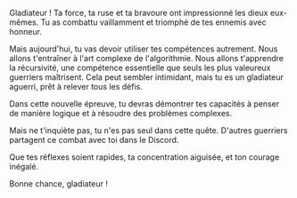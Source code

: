 Gladiateur ! Ta force, ta ruse et ta bravoure ont impressionné les dieux eux-mêmes. Tu as combattu vaillamment et triomphé de tes ennemis avec honneur.

Mais aujourd'hui, tu vas devoir utiliser tes compétences autrement. Nous allons t'entraîner à l'art complexe de l'algorithmie. Nous allons t'apprendre la récursivité, une compétence essentielle que seuls les plus valeureux guerriers maîtrisent. Cela peut sembler intimidant, mais tu es un gladiateur aguerri, prêt à relever tous les défis.

Dans cette nouvelle épreuve, tu devras démontrer tes capacités à penser de manière logique et à résoudre des problèmes complexes.

Mais ne t'inquiète pas, tu n'es pas seul dans cette quête. D'autres guerriers partagent ce combat avec toi dans le Discord.

Que tes réflexes soient rapides, ta concentration aiguisée, et ton courage inégalé.

Bonne chance, gladiateur !
